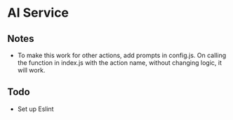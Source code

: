 # AI Service

## Notes
* To make this work for other actions, add prompts in config.js. On calling the function in index.js with the action name, without changing logic, it will work.

## Todo
* Set up Eslint